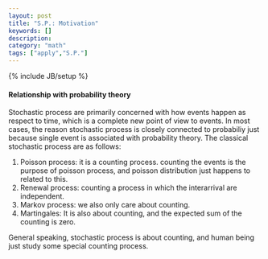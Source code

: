 ```yaml
---
layout: post
title: "S.P.: Motivation"
keywords: []
description: 
category: "math"
tags: ["apply","S.P."]
---
```

{% include JB/setup %}






#### Relationship with probability theory 
Stochastic process are primarily concerned with how events happen as respect to
time, which is a complete new point of view to events.  In most cases, the
reason stochastic process is closely connected to probabiliy just because
single event is associated with probability theory. The classical stochastic
process are as follows:
1. Poisson process: it is a counting process. counting the events is the purpose
   of poisson process, and poisson distribution just happens to related to this.
2. Renewal process: counting a process in which the interarrival are
   independent.
3. Markov process: we also only care about counting. 
4. Martingales: It is also about counting, and the expected sum of the
   counting is zero.

General speaking, stochastic process is about counting, and human being just
study some special counting process.



